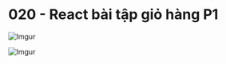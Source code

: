 # 020 - React bài tập giỏ hàng P1  

![Imgur](https://i.imgur.com/c1WIaLh.png)  

![Imgur](https://i.imgur.com/pdBheHO.png)   

 